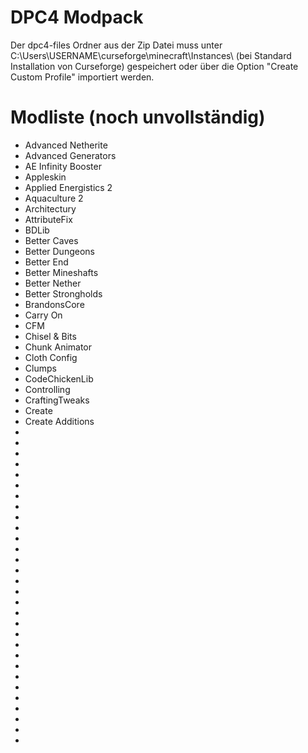 # DPC4 Modpack
Der dpc4-files Ordner aus der Zip Datei muss unter C:\Users\USERNAME\curseforge\minecraft\Instances\ (bei Standard Installation von Curseforge) gespeichert oder über die Option "Create Custom Profile" importiert werden.
# Modliste (noch unvollständig)
+ Advanced Netherite
+ Advanced Generators
+ AE Infinity Booster
+ Appleskin
+ Applied Energistics 2
+ Aquaculture 2
+ Architectury
+ AttributeFix
+ BDLib
+ Better Caves
+ Better Dungeons
+ Better End
+ Better Mineshafts
+ Better Nether
+ Better Strongholds
+ BrandonsCore
+ Carry On
+ CFM
+ Chisel & Bits
+ Chunk Animator
+ Cloth Config
+ Clumps
+ CodeChickenLib
+ Controlling
+ CraftingTweaks
+ Create
+ Create Additions
+ 
+ 
+ 
+ 
+ 
+ 
+ 
+ 
+ 
+ 
+ 
+ 
+ 
+ 
+ 
+ 
+ 
+ 
+ 
+ 
+ 
+ 
+ 
+ 
+ 
+ 
+ 
+ 
+ 
+ 
